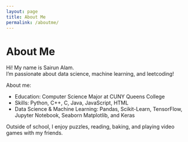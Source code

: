 ```yaml
---
layout: page
title: About Me
permalink: /aboutme/
---
```


# About Me

Hi! My name is Sairun Alam.  
I’m passionate about data science, machine learning, and leetcoding!  

About me:
- Education: Computer Science Major at CUNY Queens College  
- Skills: Python, C++, C, Java, JavaScript, HTML
- Data Science & Machine Learning: Pandas, Scikit-Learn, TensorFlow, Jupyter Notebook, Seaborn Matplotlib, and Keras

Outside of school, I enjoy puzzles, reading, baking, and playing video games with my friends.  

